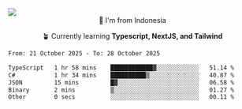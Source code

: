
<img align = "center" src="https://readme-typing-svg.herokuapp.com?font=Fira+Code&size=25&pause=1000&color=00F713&center=true&vCenter=true&random=false&width=850&height=70&lines=Hi+There+%F0%9F%91%8B%2C+Im+Julian+Caesar;"/>
<br>

<div align = "center">
  📌 I'm from Indonesia
  
  🪴 Currently learning **Typescript, NextJS, and Tailwind**
</div>

<!--START_SECTION:waka-->

```txt
From: 21 October 2025 - To: 28 October 2025

TypeScript   1 hr 58 mins    ████████████▓░░░░░░░░░░░░   51.14 %
C#           1 hr 34 mins    ██████████▒░░░░░░░░░░░░░░   40.87 %
JSON         15 mins         █▓░░░░░░░░░░░░░░░░░░░░░░░   06.58 %
Binary       2 mins          ▒░░░░░░░░░░░░░░░░░░░░░░░░   01.27 %
Other        0 secs          ░░░░░░░░░░░░░░░░░░░░░░░░░   00.11 %
```

<!--END_SECTION:waka-->
